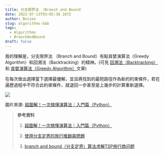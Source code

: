 ```yaml
---
title: 分支限界法 （Branch and Bound）
date: 2022-07-13T03:05:38.107Z
author: Boison
slug: algorithms-b&b
tags:
  - Algorithms
  - BranchAndBound
draft: false
---
```

我的理解是，分支限界法 （Branch and Bound）有點貪婪演算法（Greedy Algorithm）和回溯法（Backtracking）的精神。(可見 [回溯法（Backtracking）](https://boison.tw/2022/07/algorithms-backtracking/)和  [貪婪演算法（Greedy Algorithm）](https://boison.tw/2022/07/algorithms-greedy/)文章)



在每次做出選擇當下選擇最優解，並且將找到的最短路徑作為新的約束條件，若在遍歷過程中不符合此約束條件，就退回一步甚至是上幾步的計算重新選擇。

![](https://media.heptabase.com/v1/images/fc9c5ccc-1901-4cb2-bb69-b6fcd717ac4f/7c268d42-8519-46a3-af3a-ffc53deb913e/image.png)

圖片來源: [超圖解！一次搞懂演算法｜入門篇（Python）](https://hiskio.com/courses/1212/lectures/135337)

> **參考資料**
>
> 1. [超圖解！一次搞懂演算法｜入門篇（Python）](https://hiskio.com/courses/1212/lectures/135337)
>
> 2. [使用分支定界的旅行推銷員問題](https://www.techiedelight.com/zh-tw/travelling-salesman-problem-using-branch-and-bound/)
>
> 3. [branch and bound（分支定界）算法求解TSP旅行商问题](https://blog.csdn.net/qq_42518956/article/details/116716328)